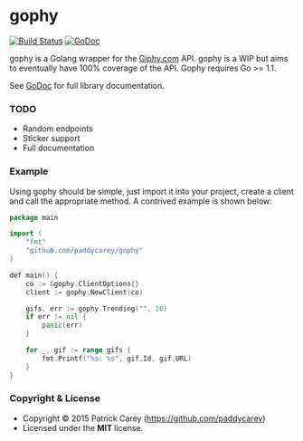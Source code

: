 gophy
=====

[![Build Status](https://travis-ci.org/paddycarey/gophy.svg?branch=master)](https://travis-ci.org/paddycarey/gophy)
[![GoDoc](https://godoc.org/github.com/paddycarey/gophy?status.svg)](https://godoc.org/github.com/paddycarey/gophy)

gophy is a Golang wrapper for the [Giphy.com](http://www.giphy.com) API. gophy
is a WIP but aims to eventually have 100% coverage of the API. Gophy requires
Go >= 1.1.

See [GoDoc](https://godoc.org/github.com/paddycarey/gophy) for full library documentation.


### TODO

- Random endpoints
- Sticker support
- Full documentation


### Example

Using gophy should be simple, just import it into your project, create a client and call the appropriate method. A contrived example is shown below:

```go
package main

import (
	"fmt"
	"github.com/paddycarey/gophy"
)

def main() {
	co := &gophy.ClientOptions{}
	client := gophy.NewClient(co)

	gifs, err := gophy.Trending("", 20)
	if err != nil {
		panic(err)
	}

	for _, gif := range gifs {
		fmt.Printf("%s: %s", gif.Id, gif.URL)
	}
}
```


### Copyright & License

- Copyright © 2015 Patrick Carey (https://github.com/paddycarey)
- Licensed under the **MIT** license.
